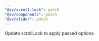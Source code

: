 ```yaml
---
"@sv/scroll-lock": patch
"@sv/components": patch
"@sv/slider": patch
---
```


Update scrollLock to apply passed options
